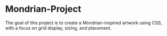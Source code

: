 # Mondrian-Project
The goal of this project is to create a Mondrian-inspired artwork using CSS, with a focus on grid display, sizing, and placement.
